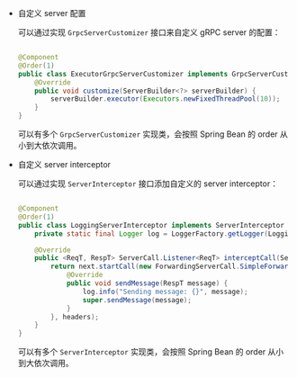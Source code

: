 - 自定义 server 配置

    可以通过实现 `GrpcServerCustomizer` 接口来自定义 gRPC server 的配置：
    
    ```java
    
    @Component
    @Order(1)
    public class ExecutorGrpcServerCustomizer implements GrpcServerCustomizer {
        @Override
        public void customize(ServerBuilder<?> serverBuilder) {
            serverBuilder.executor(Executors.newFixedThreadPool(10));
        }
    }
    ```
    
    可以有多个 `GrpcServerCustomizer` 实现类，会按照 Spring Bean 的 order 从小到大依次调用。

- 自定义 server interceptor

    可以通过实现 `ServerInterceptor` 接口添加自定义的 server interceptor：
    
    ```java
    
    @Component
    @Order(1)
    public class LoggingServerInterceptor implements ServerInterceptor {
        private static final Logger log = LoggerFactory.getLogger(LoggingServerInterceptor.class);      
  
        @Override
        public <ReqT, RespT> ServerCall.Listener<ReqT> interceptCall(ServerCall<ReqT, RespT> call, Metadata headers, ServerCallHandler<ReqT, RespT> next) {
            return next.startCall(new ForwardingServerCall.SimpleForwardingServerCall<ReqT, RespT>(call) {
                @Override
                public void sendMessage(RespT message) {
                    log.info("Sending message: {}", message);
                    super.sendMessage(message);
                }
            }, headers);
        }
    }
    ```
    
    可以有多个 `ServerInterceptor` 实现类，会按照 Spring Bean 的 order 从小到大依次调用。
